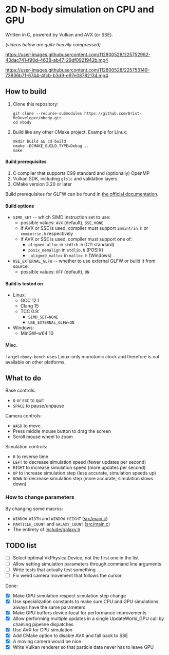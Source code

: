 # 2D N-body simulation on CPU and GPU

Written in C, powered by Vulkan and AVX (or SSE).

*(videos below are quite heavily compressed)*

https://user-images.githubusercontent.com/112800528/225752992-43dac741-f90d-4638-ab47-29df0921942b.mp4

https://user-images.githubusercontent.com/112800528/225753149-73836b71-6744-4fcb-b3d9-e97e08782134.mp4

## How to build

1. Clone this repository:
   ```shell
   git clone --recurse-submodules https://github.com/Urist-McDeveloper/nbody.git
   cd nbody
   ```
2. Build like any other CMake project. Example for Linux:
   ```shell
   mkdir build && cd build
   cmake -DCMAKE_BUILD_TYPE=Debug ..
   make
   ```

#### Build prerequisites

1. C compiler that supports C99 standard and (optionally) OpenMP
2. Vulkan SDK, including `glslc` and validation layers
3. CMake version 3.20 or later

Build prerequisites for GLFW can be found in
[the official documentation](https://www.glfw.org/docs/latest/compile.html#compile_deps).

#### Build options

* `SIMD_SET` -- which SIMD instruction set to use:
  * possible values: `AVX` (default), `SSE`, `NONE`
  * if AVX or SSE is used, compiler must support `immintrin.h` or `xmmintrin.h` respectively
  * if AVX or SSE is used, compiler must support one of:
    * `aligned_alloc` in `stdlib.h` (C11 standard)
    * `posix_memalign` in `stdlib.h` (POSIX)
    * `_aligned_malloc` in `malloc.h` (Windows)
* `USE_EXTERNAL_GLFW` -- whether to use external GLFW or build it from source:
  * possible values: `OFF` (default), `ON`

#### Build is tested on

* Linux:
   * GCC 12.1
   * Clang 15
   * TCC 0.9:
      * `SIMD_SET=NONE`
      * `USE_EXTERNAL_GLFW=ON`
* Windows:
   * MinGW-w64 10

#### Misc.

Target `nbody-bench` uses Linux-only monotonic clock and therefore is not available on other platforms.

## What to do

Base controls:

* `Q` or `ESC` to quit
* `SPACE` to pause/unpause

Camera controls:

* `WASD` to move
* Press middle mouse button to drag the screen
* Scroll mouse wheel to zoom

Simulation controls:

* `R` to reverse time
* `LEFT` to decrease simulation speed (fewer updates per second)
* `RIGHT` to increase simulation speed (more updates per second)
* `UP` to increase simulation step (less accurate, simulation speeds up)
* `DOWN` to decrease simulation step (more accurate, simulation slows down)

### How to change parameters

By changing some macros:

* `WINDOW_WIDTH` and `WINDOW_HEIGHT` ([src/main.c](src/main.c#L13))
* `PARTICLE_COUNT` and `GALAXY_COUNT` ([src/main.c](src/main.c#L16))
* The entirety of [include/galaxy.h](include/galaxy.h)

## TODO list

- [ ] Select optimal VkPhysicalDevice, not the first one in the list
- [ ] Allow setting simulation parameters through command line arguments
- [ ] Write tests that actually test something
- [ ] Fix weird camera movement that follows the cursor

Done:

- [x] Make GPU simulation respect simulation step change
- [x] Use specialization constants to make sure CPU and GPU simulations always have the same parameters
- [x] Make GPU buffers device-local for performance improvements
- [x] Allow performing multiple updates in a single UpdateWorld_GPU call by chaining pipeline dispatches
- [x] Use AVX for CPU simulation
- [x] Add CMake option to disable AVX and fall back to SSE
- [x] A moving camera would be nice
- [x] Write Vulkan renderer so that particle data never has to leave GPU
